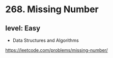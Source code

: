 # 268. Missing Number
## level: Easy

- Data Structures and Algorithms

https://leetcode.com/problems/missing-number/
